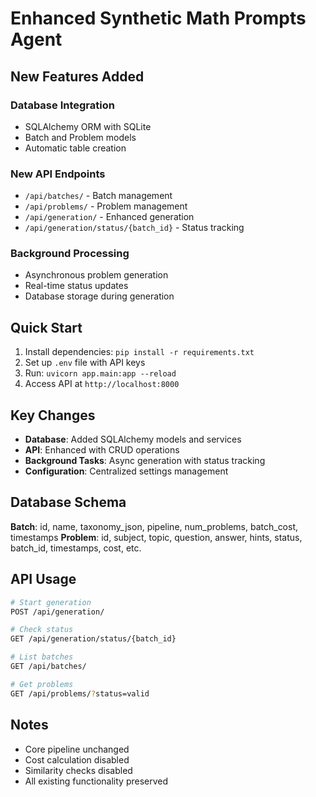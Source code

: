 # Enhanced Synthetic Math Prompts Agent

## New Features Added

### Database Integration
- SQLAlchemy ORM with SQLite
- Batch and Problem models
- Automatic table creation

### New API Endpoints
- `/api/batches/` - Batch management
- `/api/problems/` - Problem management  
- `/api/generation/` - Enhanced generation
- `/api/generation/status/{batch_id}` - Status tracking

### Background Processing
- Asynchronous problem generation
- Real-time status updates
- Database storage during generation

## Quick Start

1. Install dependencies: `pip install -r requirements.txt`
2. Set up `.env` file with API keys
3. Run: `uvicorn app.main:app --reload`
4. Access API at `http://localhost:8000`

## Key Changes

- **Database**: Added SQLAlchemy models and services
- **API**: Enhanced with CRUD operations
- **Background Tasks**: Async generation with status tracking
- **Configuration**: Centralized settings management

## Database Schema

**Batch**: id, name, taxonomy_json, pipeline, num_problems, batch_cost, timestamps
**Problem**: id, subject, topic, question, answer, hints, status, batch_id, timestamps, cost, etc.

## API Usage

```bash
# Start generation
POST /api/generation/

# Check status  
GET /api/generation/status/{batch_id}

# List batches
GET /api/batches/

# Get problems
GET /api/problems/?status=valid
```

## Notes

- Core pipeline unchanged
- Cost calculation disabled
- Similarity checks disabled
- All existing functionality preserved 